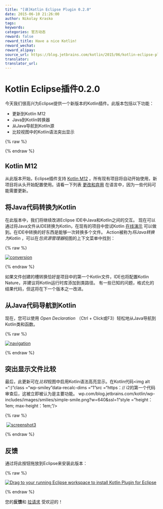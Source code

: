 ```yaml
---
title: "[译]Kotlin Eclipse Plugin 0.2.0"
date: 2015-06-10 21:26:00
author: Nikolay Krasko
tags:
keywords:
categories: 官方动态
reward: false
reward_title: Have a nice Kotlin!
reward_wechat:
reward_alipay:
source_url: https://blog.jetbrains.com/kotlin/2015/06/kotlin-eclipse-plugin-0-2-0-2/
translator:
translator_url:
---
```


# Kotlin Eclipse插件0.2.0

今天我们很高兴为Eclipse提供一个新版本的Kotlin插件。此版本包括以下功能：

* 更新到Kotlin M12
* Java到Kotlin转换器
* 从Java导航到Kotlin源
* 比较视图中的Kotlin语法突出显示


{% raw %}
<p><span id="more-2339"></span></p>
{% endraw %}

## Kotlin M12

从此版本开始，Eclipse插件支持 [Kotlin M12](http://blog.jetbrains.com/kotlin/2015/05/kotlin-m12-is-out/) 。所有现有项目将自动开始使用，新项目将从头开始配置使用。请看一下列表 [更改和弃用](https://github.com/JetBrains/kotlin/releases/tag/build-0.12.200) 在语言中，因为一些代码可能需要更新。
## 将Java代码转换为Kotlin

在此版本中，我们将继续改进Eclipse IDE中Java和Kotlin之间的交互。
现在可以通过将Java文件从IDE转换为Kotlin，在现有的项目中尝试Kotlin [在线演示](http://try.kotlinlang.org/) 可以做到。在IDE中转换的好东西是能够一次转换多个文件。 Action被称为<em>将Java转换为Kotlin </em>，可以在<em>包资源管理器</em>视图的上下文菜单中找到：

{% raw %}
<p><a href="https://i1.wp.com/blog.jetbrains.com/kotlin/files/2015/06/conversion.png"><img alt="conversion" class="alignnone size-full wp-image-2340" data-recalc-dims="1" src="https://i1.wp.com/blog.jetbrains.com/kotlin/files/2015/06/conversion.png?resize=640%2C403&amp;ssl=1"/></a></p>
{% endraw %}

如果文件创建的槽转换恰好是项目中的第一个Kotlin文件，IDE也将配置Kotlin Nature，并建议将Kotlin运行时库添加到类路径。
有一些已知的问题，格式化的结果代码，但这将在下一个版本之一改进。
## 从Java代码导航到Kotlin

现在，您可以使用<em> Open Declaration </em>（Ctrl + Click或F3）轻松地从Java导航到Kotlin类和函数。

{% raw %}
<p><a href="https://i2.wp.com/blog.jetbrains.com/kotlin/files/2015/06/navigation.png"><img alt="navigation" class="alignnone size-full wp-image-2341" data-recalc-dims="1" src="https://i2.wp.com/blog.jetbrains.com/kotlin/files/2015/06/navigation.png?resize=640%2C191&amp;ssl=1"/></a></p>
{% endraw %}

## 突出显示文件比较

最后，此更新可在<em>比较</em>视图中启用Kotlin语法高亮显示。在Kotlin代码<img alt =“:)”class =“wp-smiley”data-recalc-dims =“1”src =“https：// i2的第一个代码审查后，这被立即被认为是主要功能。 wp.​​com/blog.jetbrains.com/kotlin/wp-includes/images/smilies/simple-smile.png?w=640&amp;ssl=1“style =”height：1em; max-height：1em;“/>

{% raw %}
<p> <a href="https://i0.wp.com/blog.jetbrains.com/kotlin/files/2015/06/screenshot3.png"><img alt="screenshot3" class="alignnone size-full wp-image-2342" data-recalc-dims="1" src="https://i0.wp.com/blog.jetbrains.com/kotlin/files/2015/06/screenshot3.png?resize=640%2C253&amp;ssl=1"/></a></p>
{% endraw %}

## 反馈

通过将此按钮拖放到Eclipse来安装此版本：

{% raw %}
<p><a class="drag" href="http://marketplace.eclipse.org/marketplace-client-intro?mpc_install=2257536" title="Drag to your running Eclipse workspace to install Kotlin Plugin for Eclipse"><img alt="Drag to your running Eclipse workspace to install Kotlin Plugin for Eclipse" data-recalc-dims="1" src="https://i2.wp.com/marketplace.eclipse.org/sites/all/themes/solstice/_themes/solstice_marketplace/public/images/btn-install.png?w=640&amp;ssl=1"/></a></p>
{% endraw %}

您的<strong>反馈</strong>和 [拉请求](https://github.com/JetBrains/kotlin-eclipse) 受欢迎的！
